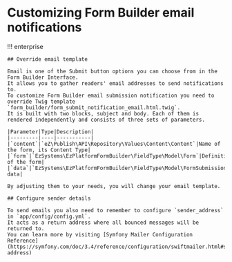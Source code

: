 # Customizing Form Builder email notifications

!!! enterprise
    
    ## Override email template  
    
    Email is one of the Submit button options you can choose from in the Form Builder Interface.
    It allows you to gather readers' email addresses to send notifications to.
    To customize Form Builder email submission notification you need to override Twig template `form_builder/form_submit_notification_email.html.twig`.
    It is built with two blocks, subject and body. Each of them is rendered independently and consists of three sets of parameters.
    
    |Parameter|Type|Description|
    |---------|----|-----------|
    |`content`|`eZ\Publish\API\Repository\Values\Content\Content`|Name of the form, its Content Type|
    |`form`|`EzSystems\EzPlatformFormBuilder\FieldType\Model\Form`|Definition of the form|
    |`data`|`EzSystems\EzPlatformFormBuilder\FieldType\Model\FormSubmission`|Sent data|  
    
    By adjusting them to your needs, you will change your email template.
    
    ## Configure sender details
    
    To send emails you also need to remember to configure `sender_address` in `app/config/config.yml`.
    It acts as a return address where all bounced messages will be returned to.
    You can learn more by visiting [Symfony Mailer Configuration Reference](https://symfony.com/doc/3.4/reference/configuration/swiftmailer.html#sender-address)